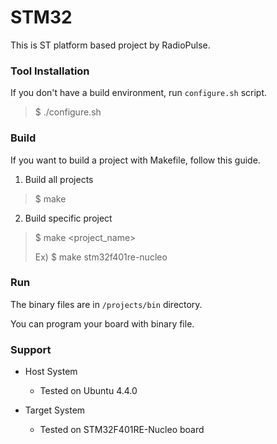 # STM32
This is ST platform based project by RadioPulse.

### Tool Installation

If you don't have a build environment, run `configure.sh` script.

> $ ./configure.sh

### Build

If you want to build a project with Makefile, follow this guide.

1. Build all projects

> $ make

2. Build specific project

> $ make <project_name>
>
> Ex) $ make stm32f401re-nucleo

### Run

The binary files are in `/projects/bin` directory.

You can program your board with binary file.

### Support

- Host System

  - Tested on Ubuntu 4.4.0

- Target System

  - Tested on STM32F401RE-Nucleo board
